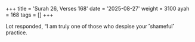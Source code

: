 +++
title = 'Surah 26, Verses 168'
date = '2025-08-27'
weight = 3100
ayah = 168
tags = []
+++

Lot responded, “I am truly one of those who despise your ˹shameful˺ practice.